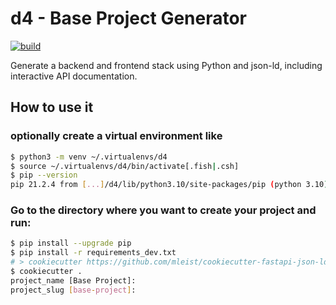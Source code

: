 # d4 - Base Project Generator

[![build](https://github.com/mleist/d4/actions/workflows/config.yml/badge.svg)](https://github.com/mleist/d4/actions/workflows/config.yml)

Generate a backend and frontend stack using Python and json-ld, including interactive API documentation.

## How to use it

### optionally create a virtual environment like

```bash
$ python3 -m venv ~/.virtualenvs/d4
$ source ~/.virtualenvs/d4/bin/activate[.fish|.csh]
$ pip --version
pip 21.2.4 from [...]/d4/lib/python3.10/site-packages/pip (python 3.10)
```


### Go to the directory where you want to create your project and run:

```bash
$ pip install --upgrade pip
$ pip install -r requirements_dev.txt
# > cookiecutter https://github.com/mleist/cookiecutter-fastapi-json-ld
$ cookiecutter .
project_name [Base Project]:
project_slug [base-project]:
```
